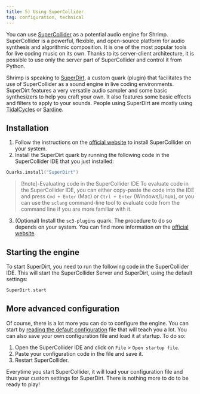 ```yaml
---
title: 5) Using SuperCollider
tag: configuration, technical
---
```


You can use [SuperCollider](https://supercollider.github.io) as a potential audio engine for Shrimp. SuperCollider is a powerful, flexible, and open-source platform for audio synthesis and algorithmic composition. It is one of the most popular tools for live coding music on its own. Thanks to its server-client architecture, it is possible to use only the server part of SuperCollider and control it from Python.

Shrimp is speaking to [SuperDirt](https://github.com/musikinformatik/SuperDirt), a custom quark (plugin) that facilitates the use of SuperCollider as a sound engine in live coding environments. SuperDirt features a very versatile audio sampler and some basic synthesizers to help you craft your own. It also features some basic effects and filters to apply to your sounds. People using SuperDirt are mostly using [TidalCycles](https://tidalcycles.org) or [Sardine](https://sardine.raphaelforment.fr).

## Installation

1) Follow the instructions on the [official website](https://supercollider.github.io/download) to install SuperCollider on your system.
2) Install the SuperDirt quark by running the following code in the SuperCollider IDE that you just installed:

```cpp
Quarks.install("SuperDirt")
```

>[!note]-Evaluating code in the SuperCollider IDE
> To evaluate code in the SuperCollider IDE, you can either copy-paste the code into the IDE and press `Cmd + Enter` (Mac) or `Ctrl + Enter` (Windows/Linux), or you can use the `sclang` command-line tool to evaluate code from the command line if you are more familiar with it.

3) (Optional) Install the `sc3-plugins` quark. The procedure to do so depends on your system. You can find more information on the [official website](https://supercollider.github.io/sc3-plugins/).

## Starting the engine

To start SuperDirt, you need to run the following code in the SuperCollider IDE. This will start the SuperCollider Server and SuperDirt, using the default settings:

```cpp 
SuperDirt.start
```

## More advanced configuration

Of course, there is a lot more you can do to configure the engine. You can start by [reading the default configuration](https://github.com/musikinformatik/SuperDirt/blob/develop/superdirt_startup.scd) file that will teach you a lot. You can also save your own configuration file and load it at startup. To do so:

1) Open the SuperCollider IDE and click on `File` > `Open startup file`.
2) Paste your configuration code in the file and save it.
3) Restart SuperCollider.

Everytime you start SuperCollider, it will load your configuration file and thus your custom settings for SuperDirt. There is nothing more to do to be ready to play!